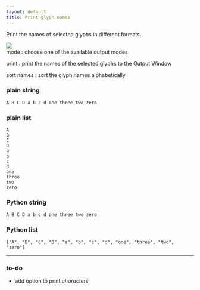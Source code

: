 ```yaml
---
layout: default
title: Print glyph names
---
```


Print the names of selected glyphs in different formats.

<div class='container'>

<div class='screenshot'>
  <img src='{{ site.url }}/images/glyphs/namesPrint.png' />
</div>

<div class='captions' markdown='1'>
mode
: choose one of the available output modes

print
: print the names of the selected glyphs to the Output Window

sort names
: sort the glyph names alphabetically
</div>

</div>

### plain string

```
A B C D a b c d one three two zero
```

### plain list

```
A
B
C
D
a
b
c
d
one
three
two
zero
```

### Python string

```
A B C D a b c d one three two zero
```

### Python list

```
["A", "B", "C", "D", "a", "b", "c", "d", "one", "three", "two", "zero"]
```

- - -

### to-do

- add option to print *characters*
